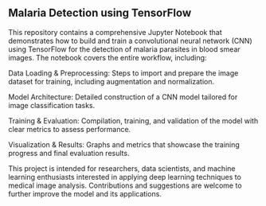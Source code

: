 ## Malaria Detection using TensorFlow

This repository contains a comprehensive Jupyter Notebook that demonstrates how to build and train a convolutional neural network (CNN) using TensorFlow for the detection of malaria parasites in blood smear images. The notebook covers the entire workflow, including:

Data Loading & Preprocessing: Steps to import and prepare the image dataset for training, including augmentation and normalization.

Model Architecture: Detailed construction of a CNN model tailored for image classification tasks.

Training & Evaluation: Compilation, training, and validation of the model with clear metrics to assess performance.

Visualization & Results: Graphs and metrics that showcase the training progress and final evaluation results.

This project is intended for researchers, data scientists, and machine learning enthusiasts interested in applying deep learning techniques to medical image analysis. Contributions and suggestions are welcome to further improve the model and its applications.
